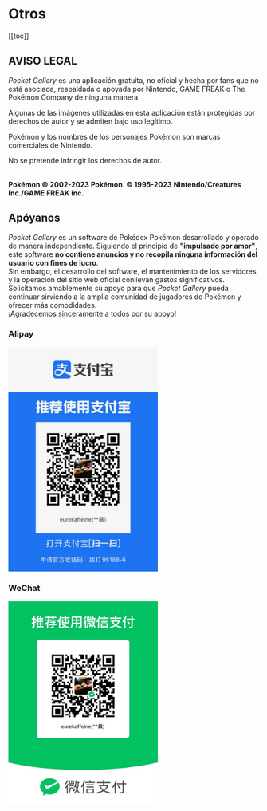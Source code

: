 # Otros
[[toc]]
## AVISO LEGAL

_Pocket Gallery_ es una aplicación gratuita, no oficial y hecha por fans que no está asociada, respaldada o apoyada por Nintendo, GAME FREAK o The Pokémon Company de ninguna manera.

Algunas de las imágenes utilizadas en esta aplicación están protegidas por derechos de autor y se admiten bajo uso legítimo.

Pokémon y los nombres de los personajes Pokémon son marcas comerciales de Nintendo.

No se pretende infringir los derechos de autor.

\
**Pokémon © 2002-2023 Pokémon. © 1995-2023 Nintendo/Creatures Inc./GAME FREAK inc.**

## Apóyanos

_Pocket Gallery_ es un software de Pokédex Pokémon desarrollado y operado de manera independiente. Siguiendo el principio de **"impulsado por amor"**, este software **no contiene anuncios y no recopila ninguna información del usuario con fines de lucro**. \
                Sin embargo, el desarrollo del software, el mantenimiento de los servidores y la operación del sitio web oficial conllevan gastos significativos. \
                Solicitamos amablemente su apoyo para que _Pocket Gallery_ pueda continuar sirviendo a la amplia comunidad de jugadores de Pokémon y ofrecer más comodidades. \
                ¡Agradecemos sinceramente a todos por su apoyo!

### Alipay
<img src="../../.vuepress/public/qr_alipay.jpg" width = "300" alt="Alipay QR Code" align=center />

### WeChat
<img src="../../.vuepress/public/qr_wechat.jpg" width = "300" alt="WeChat QR Code" align=center />